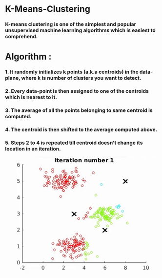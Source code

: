 # K-Means-Clustering

### K-means clustering is one of the simplest and popular unsupervised machine learning algorithms which is easiest to comprehend.

# Algorithm :

### 1. It randomly initializes k points (a.k.a centroids) in the data-plane, where k is number of clusters you want to detect.
### 2. Every data-point is then assigned to one of the centroids which is nearest to it.
### 3. The average of all the points belonging to same centroid is computed.
### 4. The centroid is then shifted to the average computed above.
### 5. Steps 2 to 4 is repeated till centroid doesn't change its location in an iteration.

<img width="500" higth="500" align="center" src="https://github.com/Xx-Ashutosh-xX/K-Means-Clustering/blob/master/assets/k-means.gif">
